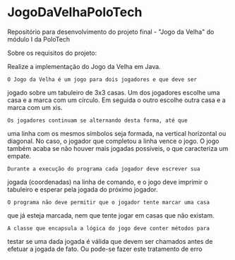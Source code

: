 # JogoDaVelhaPoloTech
Repositório para desenvolvimento do projeto final - "Jogo da Velha" do módulo I da PoloTech

Sobre os requisitos do projeto:

Realize a implementação do Jogo da Velha em Java.

	O Jogo da Velha é um jogo para dois jogadores e que deve ser 
jogado sobre um tabuleiro de 3x3 casas. Um dos jogadores escolhe 
uma casa e a marca com um círculo. Em seguida o outro escolhe outra
casa e a marca com um xis.

    Os jogadores continuam se alternando desta forma, até que
uma linha com os mesmos símbolos seja formada, na vertical
horizontal ou diagonal. No caso, o jogador que completou a linha
vence o jogo. O jogo também acaba se não houver mais jogadas
possíveis, o que caracteriza um empate.

	Durante a execução do programa cada jogador deve escrever sua 
jogada (coordenadas) na linha de comando, e o jogo deve imprimir 
o tabuleiro e esperar pela jogada do próximo jogador.

	O programa não deve permitir que o jogador tente marcar uma casa 
que já esteja marcada, nem que tente jogar em casas que não existam.

	A classe que encapsula a lógica do jogo deve conter métodos para 
testar se uma dada jogada é válida que devem ser chamados antes de 
efetuar a jogada de fato. Ou pode-se fazer este tratamento de erro
